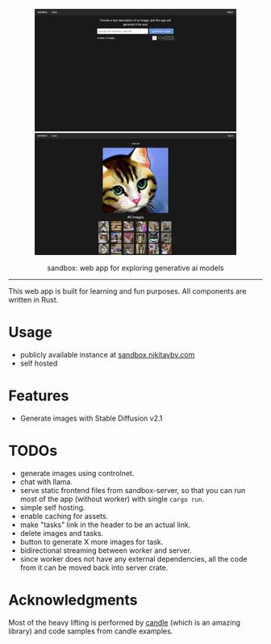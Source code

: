 <div align="center">

<a href="https://sandbox.nikitavbv.com"><img src="./docs/preview1.png" width="400"></a>
<a href="https://sandbox.nikitavbv.com/tasks/wkrnakbAKeP1re"><img src="./docs/preview2.png" width="400"></a>

sandbox: web app for exploring generative ai models
</div>

---

This web app is built for learning and fun purposes. All components are written in Rust.

# Usage

- publicly available instance at [sandbox.nikitavbv.com](https://sandbox.nikitavbv.com)
- self hosted

# Features

- Generate images with Stable Diffusion v2.1

# TODOs

- generate images using controlnet.
- chat with llama.
- serve static frontend files from sandbox-server, so that you can run most of the app (without worker) with single `cargo run`.
- simple self hosting.
- enable caching for assets.
- make "tasks" link in the header to be an actual link.
- delete images and tasks.
- button to generate X more images for task.
- bidirectional streaming between worker and server.
- since worker does not have any external dependencies, all the code from it can be moved back into server crate.

# Acknowledgments

Most of the heavy lifting is performed by [candle](https://github.com/huggingface/candle) (which is an amazing library) and code samples from candle examples.